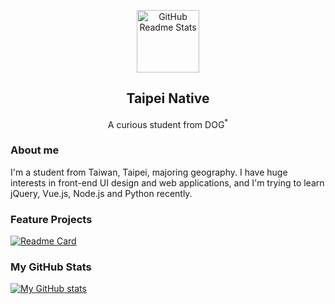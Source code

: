 <p align="center">
 <img width="100px" src="https://avatars.githubusercontent.com/u/85215798?s=96&v=4" align="center" alt="GitHub Readme Stats" />
 <h2 align="center">Taipei Native</h2>
 <p align="center">A curious student from DOG<sup>*</sup></p>
</p>

### About me

I'm a student from Taiwan, Taipei, majoring geography. I have huge interests in front-end UI design and web applications, and I'm trying to learn jQuery, Vue.js, Node.js and Python recently.

### Feature Projects

[![Readme Card](https://github-readme-stats.vercel.app/api/pin/?username=taipeinative&repo=taipei-house-age-csv)](https://github.com/taipeinative/taipei-house-age-csv)

### My GitHub Stats

[![My GitHub stats](https://github-readme-stats.vercel.app/api?username=taipeinative&count_private=true)](https://github.com/anuraghazra/github-readme-stats)
